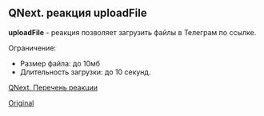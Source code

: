 ## QNext. реакция uploadFile

**uploadFile** - реакция позволяет загрузить файлы в Телеграм по ссылке. 

Ограничение:
* Размер файла: до 10мб
* Длительность загрузки: до 10 секунд.



[QNext. Перечень реакции](/docs-test/reactions)
  
[Original](https://telegra.ph/QNext-admin-reaction-uploadFile-09-18)